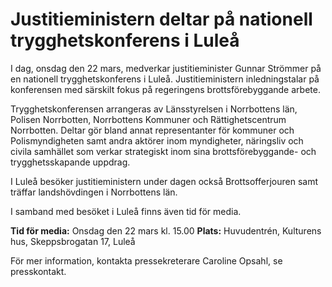 # Justitieministern deltar på nationell trygghetskonferens i Luleå

I dag, onsdag den 22 mars, medverkar justitieminister Gunnar Strömmer på en nationell trygghetskonferens i Luleå. Justitieministern inledningstalar på konferensen med särskilt fokus på regeringens brottsförebyggande arbete.

Trygghetskonferensen arrangeras av Länsstyrelsen i Norrbottens län, Polisen Norrbotten, Norrbottens Kommuner och Rättighetscentrum Norrbotten. Deltar gör bland annat representanter för kommuner och Polismyndigheten samt andra aktörer inom myndigheter, näringsliv och civila samhället som verkar strategiskt inom sina brottsförebyggande- och trygghetsskapande uppdrag.

I Luleå besöker justitieministern under dagen också Brottsofferjouren samt träffar landshövdingen i Norrbottens län.

I samband med besöket i Luleå finns även tid för media.

**Tid för media:** Onsdag den 22 mars kl. 15.00
**Plats:** Huvudentrén, Kulturens hus, Skeppsbrogatan 17, Luleå

För mer information, kontakta pressekreterare Caroline Opsahl, se presskontakt.
